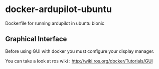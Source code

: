 # docker-ardupilot-ubuntu
Dockerfile for running ardupilot in ubuntu bionic

## Graphical Interface

Before using GUI with docker you must configure your display manager.

You can take a look at ros wiki : http://wiki.ros.org/docker/Tutorials/GUI
